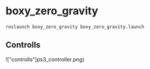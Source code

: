 # boxy_zero_gravity

```roslaunch boxy_zero_gravity boxy_zero_gravity.launch```

## Controlls

!["controlls"]ps3_controller.png)
